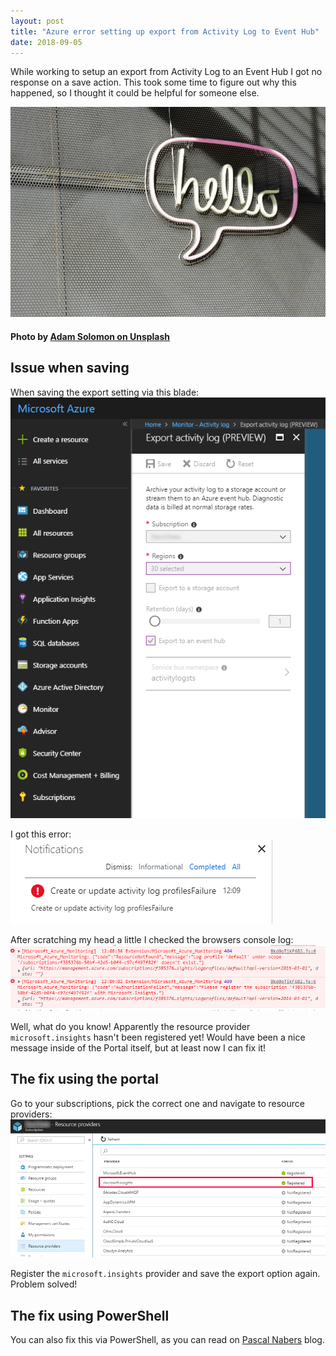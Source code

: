 ```yaml
---
layout: post
title: "Azure error setting up export from Activity Log to Event Hub"
date: 2018-09-05
---
```


While working to setup an export from Activity Log to an Event Hub I got no response on a save action. This took some time to figure out why this happened, so I thought it could be helpful for someone else.

![](/images/adam-solomon-472458-unsplash.jpg)
#### Photo by [Adam Solomon on Unsplash](https://unsplash.com/photos/WHUDOzd5IYU)

## Issue when saving
When saving the export setting via this blade:  
![](/images/2018_09_05_Export_activity_log_failure_setup.png)

I got this error:  
![](/images/2018_09_05_Export_activity_log_failure_setup_notification.png)

After scratching my head a little I checked the browsers console log:  
![](/images/2018_09_05_Export_activity_log_failure_setup_consolelog.png)

Well, what do you know! Apparently the resource provider `microsoft.insights` hasn't been registered yet! Would have been a nice message inside of the Portal itself, but at least now I can fix it!

## The fix using the portal
Go to your subscriptions, pick the correct one and navigate to resource providers:  
![](/images/2018_09_05_Export_activity_log_failure_setup_register.png)

Register the `microsoft.insights` provider and save the export option again. Problem solved!

## The fix using PowerShell
You can also fix this via PowerShell, as you can read on [Pascal Nabers](https://pascalnaber.wordpress.com/2017/05/30/fixing-the-subscription-is-not-registered-to-use-namespace-microsoft-xxx/) blog.
